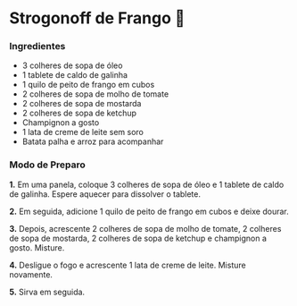 # Strogonoff de Frango :chicken:

### Ingredientes

- 3 colheres de sopa de óleo
- 1 tablete de caldo de galinha
- 1 quilo de peito de frango em cubos
- 2 colheres de sopa de molho de tomate
- 2 colheres de sopa de mostarda
- 2 colheres de sopa de ketchup
- Champignon a gosto
- 1 lata de creme de leite sem soro
- Batata palha e arroz para acompanhar

### Modo de Preparo

**1.** Em uma panela, coloque 3 colheres de sopa de óleo e 1 tablete de caldo de galinha. Espere aquecer para dissolver o tablete.

**2.** Em seguida, adicione 1 quilo de peito de frango em cubos e deixe dourar.

**3.** Depois, acrescente 2 colheres de sopa de molho de tomate, 2 colheres de sopa de mostarda, 2 colheres de sopa de ketchup e champignon a gosto. Misture.

**4.** Desligue o fogo e acrescente 1 lata de creme de leite. Misture novamente.

**5.** Sirva em seguida.